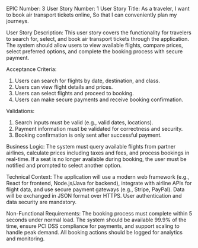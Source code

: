 EPIC Number: 3
User Story Number: 1
User Story Title: As a traveler, I want to book air transport tickets online, So that I can conveniently plan my journeys.

User Story Description: This user story covers the functionality for travelers to search for, select, and book air transport tickets through the application. The system should allow users to view available flights, compare prices, select preferred options, and complete the booking process with secure payment.

Acceptance Criteria:
1. Users can search for flights by date, destination, and class.
2. Users can view flight details and prices.
3. Users can select flights and proceed to booking.
4. Users can make secure payments and receive booking confirmation.

Validations:
1. Search inputs must be valid (e.g., valid dates, locations).
2. Payment information must be validated for correctness and security.
3. Booking confirmation is only sent after successful payment.

Business Logic: The system must query available flights from partner airlines, calculate prices including taxes and fees, and process bookings in real-time. If a seat is no longer available during booking, the user must be notified and prompted to select another option.

Technical Context: The application will use a modern web framework (e.g., React for frontend, Node.js/Java for backend), integrate with airline APIs for flight data, and use secure payment gateways (e.g., Stripe, PayPal). Data will be exchanged in JSON format over HTTPS. User authentication and data security are mandatory.

Non-Functional Requirements: The booking process must complete within 5 seconds under normal load. The system should be available 99.9% of the time, ensure PCI DSS compliance for payments, and support scaling to handle peak demand. All booking actions should be logged for analytics and monitoring.